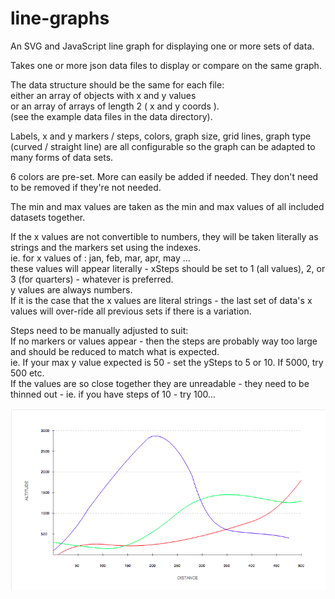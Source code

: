 # line-graphs
An SVG and JavaScript line graph for displaying one or more sets of data.

Takes one or more json data files to display or compare on the same graph.

The data structure should be the same for each file: <br />
 either an array of objects with x and y values <br />
 or an array of arrays of length 2 ( x and y coords ).<br />
 (see the example data files in the data directory). <br />
 
 Labels, x and y markers / steps, colors, graph size, grid lines, graph type (curved  / straight line) are all configurable so the graph can be adapted to many forms of data sets. <br />

6 colors are pre-set. More can easily be added if needed. They don't need to be removed if they're not needed. <br />

The min and max values are taken as the min and max values of all included datasets together.<br />

If the x values are not convertible to numbers, they will be taken literally as strings and the markers set using the indexes. <br />
ie. for x values of : jan, feb, mar, apr, may ...<br />
these values will appear literally - xSteps should be set to 1 (all values), 2, or 3 (for quarters) - whatever is preferred. <br />
y values are always numbers. <br />
If it is the case that the x values are literal strings - the last set of data's x values will over-ride all previous sets if there is a variation. <br />

Steps need to be manually adjusted to suit: <br />
If no markers or values appear - then the steps are probably way too large and should be reduced to match what is expected. <br />
ie. If your max y value expected is 50 - set the ySteps to 5 or 10. If 5000, try 500 etc. <br />
If the values are so close together they are unreadable - they need to be thinned out - ie. if you have steps of 10 - try 100... <br />

![Line Graph Example with 3 x Datasets](line-graph-3-x-datasets.png?raw=true "Line Graph Example with 3 x Datasets")

